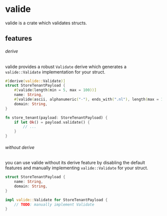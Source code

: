 # valide

valide is a crate which validates structs.

## features

###### derive

valide provides a robust `Validate` derive which generates a `valide::Validate` implementation for your struct.

```rust
#[derive(valide::Validate)]
struct StoreTenantPayload {
    #[valide(length(min = 5, max = 100))]
    name: String,
    #[valide(ascii, alphanumeric("-"), ends_with(".nl"), length(max = 100))]
    domain: String,
}

fn store_tenant(payload: StoreTenantPayload) {
    if let Ok() = payload.validate() {
        // ...
    }
}
```

###### without derive

you can use valide without its derive feature by disabling the default features and manually implementing `valide::Validate` for your struct.

```rust
struct StoreTenantPayload {
    name: String,
    domain: String,
}

impl valide::Validate for StoreTenantPayload {
    // TODO: manually implement Validate
}
```
